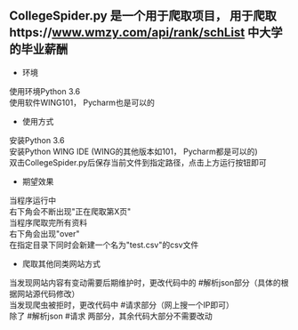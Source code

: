 ## CollegeSpider.py 是一个用于爬取项目， 用于爬取https://www.wmzy.com/api/rank/schList 中大学的毕业薪酬

* 环境
  
使用环境Python 3.6  <br>
使用软件WING101， Pycharm也是可以的

* 使用方式

安装Python 3.6 <br>
安装Python WING IDE (WING的其他版本如101， Pycharm都是可以的) <br>
双击CollegeSpider.py后保存当前文件到指定路径，点击上方运行按钮即可

* 期望效果 

当程序运行中 <br>
右下角会不断出现"正在爬取第X页" <br>
当程序爬取完所有资料 <br>
右下角会出现"over" <br>
在指定目录下同时会新建一个名为"test.csv"的csv文件

* 爬取其他同类网站方式 

当发现网站内容有变动需要后期维护时，更改代码中的 #解析json部分（具体的根据网站源代码修改）<br>
当发现爬虫被拒时，更改代码中 #请求部分（网上搜一个IP即可） <br>
除了 #解析json #请求  两部分，其余代码大部分不需要改动 <br>
